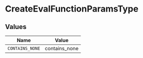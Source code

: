 # CreateEvalFunctionParamsType


## Values

| Name            | Value           |
| --------------- | --------------- |
| `CONTAINS_NONE` | contains_none   |